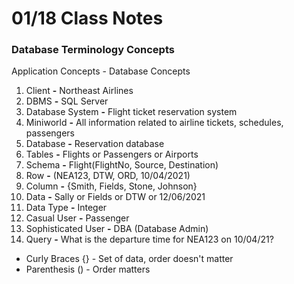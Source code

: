 # 01/18 Class Notes

### Database Terminology Concepts

Application Concepts - Database Concepts

1) Client **-** Northeast Airlines
2) DBMS **-** SQL Server
3) Database System **-** Flight ticket reservation system
4) Miniworld **-** All information related to airline tickets, schedules, passengers
5) Database **-** Reservation database
6) Tables **-** Flights or Passengers or Airports
7) Schema **-** Flight(FlightNo, Source, Destination)
8) Row **-** (NEA123, DTW, ORD, 10/04/2021)
9) Column **-** {Smith, Fields, Stone, Johnson}
10) Data **-** Sally or Fields or DTW or 12/06/2021
11) Data Type **-** Integer
12) Casual User **-** Passenger
13) Sophisticated User **-** DBA (Database Admin)
14) Query **-** What is the departure time for NEA123 on 10/04/21?

- Curly Braces {} - Set of data, order doesn't matter
- Parenthesis () - Order matters



